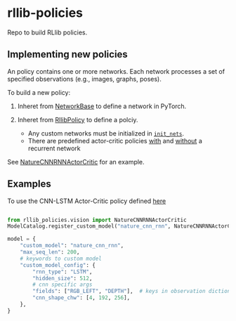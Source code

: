 # rllib-policies

Repo to build RLlib policies.


## Implementing new policies 

An policy contains one or more networks. Each network processes a set of specified observations (e.g., images, graphs, poses). 

To build a new policy: 

1. Inheret from [NetworkBase](https://github.mit.edu/aiia-suas-disaster-response/rllib-policies/blob/develop/src/rllib_policies/base.py#L10) to define a network in PyTorch. 

2. Inheret from [RllibPolicy](https://github.mit.edu/aiia-suas-disaster-response/rllib-policies/blob/develop/src/rllib_policies/base.py#L96) to define a polciy. 
   - Any custom networks must be initialized in [`init_nets`](https://github.mit.edu/aiia-suas-disaster-response/rllib-policies/blob/develop/src/rllib_policies/base.py#L142).
   - There are predefined actor-critic policies [with](https://github.mit.edu/aiia-suas-disaster-response/rllib-policies/blob/develop/src/rllib_policies/actor_critic.py#L61) and [without](https://github.mit.edu/aiia-suas-disaster-response/rllib-policies/blob/develop/src/rllib_policies/actor_critic.py#L15) a recurrent network
 
See [NatureCNNRNNActorCritic](https://github.mit.edu/aiia-suas-disaster-response/rllib-policies/blob/develop/src/rllib_policies/vision.py#L92) for an example. 

## Examples

To use the CNN-LSTM Actor-Critic policy defined [here](https://github.mit.edu/aiia-suas-disaster-response/rllib_policies/blob/develop/src/rllib_policies/vision.py#L92)

```python

from rllib_policies.vision import NatureCNNRNNActorCritic
ModelCatalog.register_custom_model("nature_cnn_rnn", NatureCNNRNNActorCritic)

model = {
    "custom_model": "nature_cnn_rnn",
    "max_seq_len": 200,
    # keywords to custom model
    "custom_model_config": {
        "rnn_type": "LSTM",
        "hidden_size": 512,
        # cnn specific args
        "fields": ["RGB_LEFT", "DEPTH"],  # keys in observation dictionary 
        "cnn_shape_chw": [4, 192, 256],
    },
}

```
